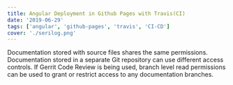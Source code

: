```yaml
---
title: Angular Deployment in Github Pages with Travis(CI)
date: '2019-06-29'
tags: ['angular', 'github-pages', 'travis', 'CI-CD']
cover: './serilog.png'
---
```


Documentation stored with source files shares the same permissions.
Documentation stored in a separate Git repository can use different
access controls. If Gerrit Code Review is being used, branch level
read permissions can be used to grant or restrict access to any
documentation branches.
